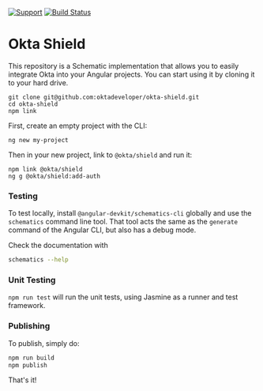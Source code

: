 [![Support](https://img.shields.io/badge/support-developer%20forum-blue.svg)][devforum] [![Build Status](https://travis-ci.org/oktadeveloper/okta-shield.svg?branch=master)](https://travis-ci.org/oktadeveloper/okta-shield)

# Okta Shield

This repository is a Schematic implementation that allows you to easily integrate Okta into your Angular projects. You can start using it by cloning it to your hard drive.

```
git clone git@github.com:oktadeveloper/okta-shield.git
cd okta-shield
npm link
```

First, create an empty project with the CLI:

```
ng new my-project
```

Then in your new project, link to `@okta/shield` and run it:

```
npm link @okta/shield
ng g @okta/shield:add-auth
```

### Testing

To test locally, install `@angular-devkit/schematics-cli` globally and use the `schematics` command line tool. That tool acts the same as the `generate` command of the Angular CLI, but also has a debug mode.

Check the documentation with

```bash
schematics --help
```

### Unit Testing

`npm run test` will run the unit tests, using Jasmine as a runner and test framework.

### Publishing

To publish, simply do:

```bash
npm run build
npm publish
```

That's it!

[devforum]: https://devforum.okta.com